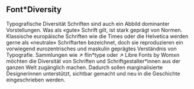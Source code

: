 <script>
    import LinkNewTab from '$lib/components/LinkNewTab.svelte';
</script>

## Font\*Diversity

Typografische Diversität Schriften sind auch ein Abbild dominanter Vorstellungen. Was als «gute» Schrift gilt, ist stark geprägt von Normen. Klassische europäische Schriften wie die Times oder die Helvetica werden gerne als «neutrale» Schriftarten bezeichnet, doch sie reproduzieren ein vorwiegend eurozentrisches und maskulin geprägtes Verständnis von Typografie. Sammlungen wie ↗ <LinkNewTab href="https://www.flintype.com/">flin\*type</LinkNewTab> oder ↗ <LinkNewTab href="https://www.design-research.be/by-womxn/">Libre Fonts by Womxn</LinkNewTab> möchten die Diversität von Schriften und Schriftgestalter\*innen aus der ganzen Welt zugänglich machen. Dadurch sollen marginalisierte Designerinnen unterstützt, sichtbar gemacht und neu in die Geschichte eingeschrieben werden.
